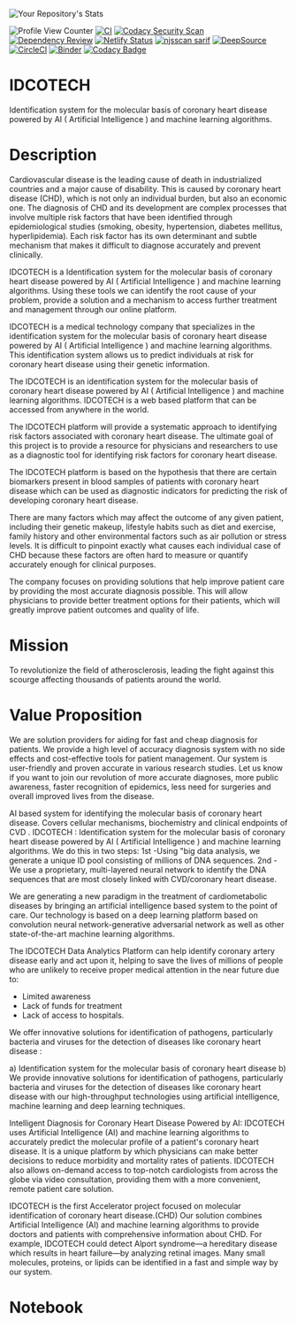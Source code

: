 ![Your Repository's Stats](https://github-readme-stats.vercel.app/api?username=KOSASIH&show_icons=true)

![Profile View Counter](https://komarev.com/ghpvc/?username=KOSASIH)
[![CI](https://github.com/KOSASIH/Idcotech/actions/workflows/blank.yml/badge.svg)](https://github.com/KOSASIH/Idcotech/actions/workflows/blank.yml)
[![Codacy Security Scan](https://github.com/KOSASIH/Idcotech/actions/workflows/codacy.yml/badge.svg)](https://github.com/KOSASIH/Idcotech/actions/workflows/codacy.yml)
[![Dependency Review](https://github.com/KOSASIH/Idcotech/actions/workflows/dependency-review.yml/badge.svg)](https://github.com/KOSASIH/Idcotech/actions/workflows/dependency-review.yml)
[![Netlify Status](https://api.netlify.com/api/v1/badges/9ebe2094-3ad7-4567-9214-4d0f51da37dd/deploy-status)](https://app.netlify.com/sites/idcotech/deploys)
[![njsscan sarif](https://github.com/KOSASIH/Idcotech/actions/workflows/njsscan.yml/badge.svg)](https://github.com/KOSASIH/Idcotech/actions/workflows/njsscan.yml)
[![DeepSource](https://deepsource.io/gh/KOSASIH/Idcotech.svg/?label=active+issues&show_trend=true&token=kHG-MIHOt8HEZIL5wY-JqdEM)](https://deepsource.io/gh/KOSASIH/Idcotech/?ref=repository-badge)
[![CircleCI](https://dl.circleci.com/status-badge/img/gh/KOSASIH/Idcotech/tree/main.svg?style=svg)](https://dl.circleci.com/status-badge/redirect/gh/KOSASIH/Idcotech/tree/main)
[![Binder](https://mybinder.org/badge_logo.svg)](https://mybinder.org/v2/gh/KOSASIH/Idcotech/main?labpath=README.md)
[![Codacy Badge](https://app.codacy.com/project/badge/Grade/5740acf169d046208351393ca6b48ba6)](https://www.codacy.com/gh/KOSASIH/Idcotech/dashboard?utm_source=github.com&utm_medium=referral&utm_content=KOSASIH/Idcotech&utm_campaign=Badge_Grade)

# IDCOTECH

Identification system for the molecular basis of coronary heart disease powered by AI ( Artificial Intelligence ) and machine learning algorithms.

# Description

Cardiovascular disease is the leading cause of death in industrialized countries and a major cause of disability. This is caused by coronary heart disease (CHD), which is not only an individual burden, but also an economic one. The diagnosis of CHD and its development are complex processes that involve multiple risk factors that have been identified through epidemiological studies (smoking, obesity, hypertension, diabetes mellitus, hyperlipidemia). Each risk factor has its own determinant and subtle mechanism that makes it difficult to diagnose accurately and prevent clinically.

IDCOTECH is a Identification system for the molecular basis of coronary heart disease powered by AI ( Artificial Intelligence ) and machine learning algorithms. Using these tools we can identify the root cause of your problem, provide a solution and a mechanism to access further treatment and management through our online platform.

IDCOTECH is a medical technology company that specializes in the identification system for the molecular basis of coronary heart disease powered by AI ( Artificial Intelligence ) and machine learning algorithms. This identification system allows us to predict individuals at risk for coronary heart disease using their genetic information.

The IDCOTECH is an identification system for the molecular basis of coronary heart disease powered by AI ( Artificial Intelligence ) and machine learning algorithms. IDCOTECH is a web based platform that can be accessed from anywhere in the world.

The IDCOTECH platform will provide a systematic approach to identifying risk factors associated with coronary heart disease. The ultimate goal of this project is to provide a resource for physicians and researchers to use as a diagnostic tool for identifying risk factors for coronary heart disease.

The IDCOTECH platform is based on the hypothesis that there are certain biomarkers present in blood samples of patients with coronary heart disease which can be used as diagnostic indicators for predicting the risk of developing coronary heart disease.

There are many factors which may affect the outcome of any given patient, including their genetic makeup, lifestyle habits such as diet and exercise, family history and other environmental factors such as air pollution or stress levels. It is difficult to pinpoint exactly what causes each individual case of CHD because these factors are often hard to measure or quantify accurately enough for clinical purposes.

The company focuses on providing solutions that help improve patient care by providing the most accurate diagnosis possible. This will allow physicians to provide better treatment options for their patients, which will greatly improve patient outcomes and quality of life.

# Mission

To revolutionize the field of atherosclerosis, leading the fight against this scourge affecting thousands of patients around the world.

# Value Proposition

We are solution providers for aiding for fast and cheap diagnosis for patients. We provide a high level of accuracy diagnosis system with no side effects and cost-effective tools for patient management. Our system is user-friendly and proven accurate in various research studies. Let us know if you want to join our revolution of more accurate diagnoses, more public awareness, faster recognition of epidemics, less need for surgeries and overall improved lives from the disease.

AI based system for identifying the molecular basis of coronary heart disease. Covers cellular mechanisms, biochemistry and clinical endpoints of CVD . IDCOTECH : Identification system for the molecular basis of coronary heart disease powered by AI ( Artificial Intelligence ) and machine learning algorithms. We do this in two steps: 1st -Using "big data analysis, we generate a unique ID pool consisting of millions of DNA sequences. 2nd -We use a proprietary, multi-layered neural network to identify the DNA sequences that are most closely linked with CVD/coronary heart disease.

We are generating a new paradigm in the treatment of cardiometabolic diseases by bringing an artificial intelligence based system to the point of care. Our technology is based on a deep learning platform based on convolution neural network-generative adversarial network as well as other state-of-the-art machine learning algorithms.

The IDCOTECH Data Analytics Platform can help identify coronary artery disease early and act upon it, helping to save the lives of millions of people who are unlikely to receive proper medical attention in the near future due to:

- Limited awareness
- Lack of funds for treatment
- Lack of access to hospitals.

We offer innovative solutions for identification of pathogens, particularly bacteria and viruses for the detection of diseases like coronary heart disease :

a) Identification system for the molecular basis of coronary heart disease
b) We provide innovative solutions for identification of pathogens, particularly bacteria and viruses for the detection of diseases like coronary heart disease with our high-throughput technologies using artificial intelligence, machine learning and deep learning techniques.

Intelligent Diagnosis for Coronary Heart Disease Powered by AI: IDCOTECH uses Artificial Intelligence (AI) and machine learning algorithms to accurately predict the molecular profile of a patient's coronary heart disease. It is a unique platform by which physicians can make better decisions to reduce morbidity and mortality rates of patients. IDCOTECH also allows on-demand access to top-notch cardiologists from across the globe via video consultation, providing them with a more convenient, remote patient care solution.

IDCOTECH is the first Accelerator project focused on molecular identification of coronary heart disease.(CHD) Our solution combines Artificial Intelligence (AI) and machine learning algorithms to provide doctors and patients with comprehensive information about CHD. For example, IDCOTECH could detect Alport syndrome—a hereditary disease which results in heart failure—by analyzing retinal images. Many small molecules, proteins, or lipids can be identified in a fast and simple way by our system.

# Notebook
